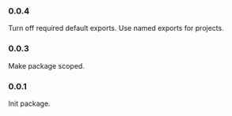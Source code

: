 ### 0.0.4
Turn off required default exports. Use named exports for projects.

### 0.0.3
Make package scoped.

### 0.0.1
Init package.